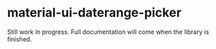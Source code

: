 # material-ui-daterange-picker

Still work in progress. Full documentation will come when the library is finished.
